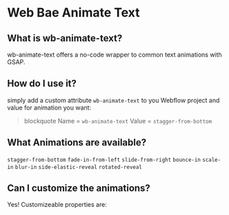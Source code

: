 # Web Bae Animate Text

## What is wb-animate-text?

wb-animate-text offers a no-code wrapper to common text animations with GSAP.

## How do I use it?

simply add a custom attribute `wb-animate-text` to you Webflow project and value for animation you want:

> blockquote
> Name = `wb-animate-text`
> Value = `stagger-from-bottom`

## What Animations are available?

`stagger-from-bottom`
`fade-in-from-left`
`slide-from-right`
`bounce-in`
`scale-in`
`blur-in`
`side-elastic-reveal`
`rotated-reveal`

## Can I customize the animations?

Yes! Customizeable properties are:

##
